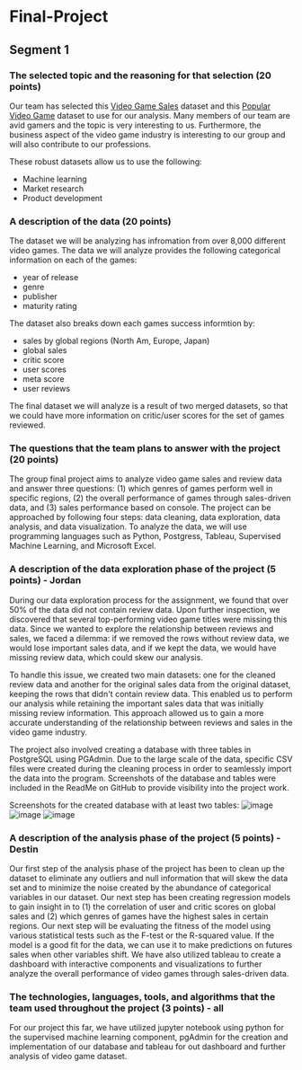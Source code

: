 # Final-Project

## Segment 1

### The selected topic and the reasoning for that selection (20 points)

Our team has selected this [Video Game Sales](https://www.kaggle.com/datasets/ibriiee/video-games-sales-dataset-2022-updated-extra-feat) dataset and this [Popular Video Game](https://data.world/yansian/popular-video-games) dataset to use for our analysis. Many members of our team are avid gamers and the topic is very interesting to us. Furthermore, the business aspect of the video game industry is interesting to our group and will also contribute to our professions. 

These robust datasets allow us to use the following: 
- Machine learning
- Market research
- Product development

### A description of the data (20 points)
The dataset we will be analyzing has infromation from over 8,000 different video games. The data we will analyze provides the following categorical information on each of the games: 
- year of release 
- genre 
- publisher
- maturity rating 

The dataset also breaks down each games success informtion by:
- sales by global regions (North Am, Europe, Japan)
- global sales
- critic score
- user scores
- meta score
- user reviews

The final dataset we will analyze is a result of two merged datasets, so that we could have more information on critic/user scores for the set of games reviewed. 

### The questions that the team plans to answer with the project (20 points)
The group final project aims to analyze video game sales and review data and answer three questions: (1) which genres of games perform well in specific regions, (2) the overall performance of games through sales-driven data, and (3) sales performance based on console. The project can be approached by following four steps: data cleaning, data exploration, data analysis, and data visualization. To analyze the data, we will use programming languages such as Python, Postgress, Tableau, Supervised Machine Learning, and Microsoft Excel. 

### A description of the data exploration phase of the project (5 points) - Jordan
During our data exploration process for the assignment, we found that over 50% of the data did not contain review data. Upon further inspection, we discovered that several top-performing video game titles were missing this data. Since we wanted to explore the relationship between reviews and sales, we faced a dilemma: if we removed the rows without review data, we would lose important sales data, and if we kept the data, we would have missing review data, which could skew our analysis.

To handle this issue, we created two main datasets: one for the cleaned review data and another for the original sales data from the original dataset, keeping the rows that didn't contain review data. This enabled us to perform our analysis while retaining the important sales data that was initially missing review information. This approach allowed us to gain a more accurate understanding of the relationship between reviews and sales in the video game industry.

The project also involved creating a database with three tables in PostgreSQL using PGAdmin. Due to the large scale of the data, specific CSV files were created during the cleaning process in order to seamlessly import the data into the program. Screenshots of the database and tables were included in the ReadMe on GitHub to provide visibility into the project work.

Screenshots for the created database with at least two tables:
![image](https://user-images.githubusercontent.com/102545401/227072191-4a9ce55d-dcc1-470c-bfdd-db8c718cc1ee.png)
![image](https://user-images.githubusercontent.com/102545401/227072213-ac540259-9dd0-43e6-b5cf-cdbf6425fc16.png)
![image](https://user-images.githubusercontent.com/102545401/227072271-ad2c2a99-4141-472a-a0d3-fda057f64812.png)

### A description of the analysis phase of the project (5 points) - Destin
Our first step of the analysis phase of the project has been to clean up the dataset to eliminate any outliers and null information that will skew the data set and to minimize the noise created by the abundance of categorical variables in our dataset. Our next step has been creating regression models to gain insight in to (1) the correlation of user and critic scores on global sales and (2) which genres of games have the highest sales in certain regions. Our next step will be evaluating the fitness of the model using various statistical tests such as the F-test or the R-squared value. If the model is a good fit for the data, we can use it to make predictions on futures sales when other variables shift. We have also utilized tableau to create a dashboard with interactive components and visualizations to further analyze the overall performance of video games through sales-driven data. 
### The technologies, languages, tools, and algorithms that the team used throughout the project (3 points) - all
For our project this far, we have utilized jupyter notebook using python for the supervised machine learning component, pgAdmin for the creation and implementation of our database and tableau for out dashboard and further analysis of video game dataset. 
